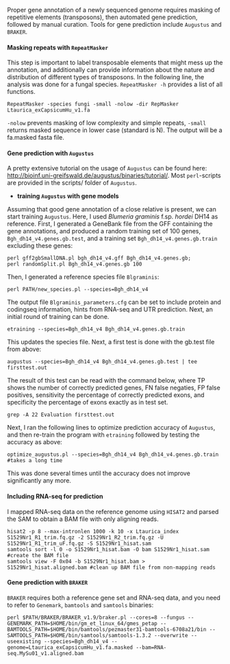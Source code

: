 Proper gene annotation of a newly sequenced genome requires masking of repetitive elements (transposons), then automated gene prediction, followed by manual curation. Tools for gene prediction include `Augustus` and `BRAKER`. 

#### Masking repeats with `RepeatMasker`
This step is important to label transposable elements that might mess up the annotation, and additionally can provide information about the nature and distribution of different types of transposons. In the following line, the analysis was done for a fungal species. `RepeatMasker -h` provides a list of all functions. 
```ShellSession
RepeatMasker -species fungi -small -nolow -dir RepMasker Ltaurica_exCapsicumHu_v1.fa
```
`-nolow` prevents masking of low complexity and simple repeats, `-small` returns masked sequence in lower case (standard is N). The output will be a fa.masked fasta file. 

#### Gene prediction with `Augustus`
A pretty extensive tutorial on the usage of `Augustus` can be found here: http://bioinf.uni-greifswald.de/augustus/binaries/tutorial/. Most `perl`-scripts are provided in the scripts/ folder of `Augustus`. 

   - **training `Augustus` with gene models**

Assuming that good gene annotation of a close relative is present, we can start training `Augustus`. Here, I used *Blumeria graminis* f.sp. *hordei* DH14 as reference. First, I generated a GeneBank file from the GFF containing the gene annotations, and produced a random training set of 100 genes, `Bgh_dh14_v4.genes.gb.test`, and a training set `Bgh_dh14_v4.genes.gb.train` excluding these genes:
```ShellSession
perl gff2gbSmallDNA.pl bgh_dh14_v4.gff Bgh_dh14_v4.genes.gb;
perl randomSplit.pl Bgh_dh14_v4.genes.gb 100
```
Then, I generated a reference species file `Blgraminis`:
```ShellSession
perl PATH/new_species.pl --species=Bgh_dh14_v4
```
The output file `Blgraminis_parameters.cfg` can be set to include protein and codingseq information, hints from RNA-seq and UTR prediction. 
Next, an initial round of training can be done.
```ShellSession
etraining --species=Bgh_dh14_v4 Bgh_dh14_v4.genes.gb.train
```
This updates the species file. Next, a first test is done with the gb.test file from above:
```ShellSession
augustus --species=Bgh_dh14_v4 Bgh_dh14_v4.genes.gb.test | tee firsttest.out
```
The result of this test can be read with the command below, where TP shows the number of correctly predicted genes, FN false negaties, FP false positives, sensitivity the percentage of correctly predicted exons, and specificity the percentage of exons exactly as in test set.
```ShellSession
grep -A 22 Evaluation firsttest.out
```
Next, I ran the following lines to optimize prediction accuracy of `Augustus`, and then re-train the program with `etraining` followed by testing the accuracy as above:
```ShellSession
optimize_augustus.pl --species=Bgh_dh14_v4 Bgh_dh14_v4.genes.gb.train #takes a long time
```
This was done several times until the accuracy does not improve significantly any more. 

#### Including RNA-seq for prediction

I mapped RNA-seq data on the reference genome using `HISAT2` and parsed the SAM to obtain a BAM file with only aligning reads.
```ShellSession
hisat2 -p 8 --max-intronlen 1000 -k 10 -x Ltaurica_index S1529Nr1_R1_trim.fq.gz -2 S1529Nr1_R2_trim.fq.gz -U S1529Nr1_R1_trim_uF.fq.gz -S S1529Nr1_hisat.sam
samtools sort -l 0 -o S1529Nr1_hisat.bam -O bam S1529Nr1_hisat.sam #create the BAM file
samtools view -F 0x04 -b S1529Nr1_hisat.bam > S1529Nr1_hisat.aligned.bam #clean up BAM file from non-mapping reads
```

#### Gene prediction with `BRAKER`

`BRAKER` requires both a reference gene set and RNA-seq data, and you need to refer to `Genemark`, `bamtools` and `samtools` binaries:
```ShellSession
perl $PATH/BRAKER/BRAKER_v1.9/braker.pl --cores=8 --fungus --GENEMARK_PATH=$HOME/bin/gm_et_linux_64/gmes_petap --BAMTOOLS_PATH=$HOME/bin/bamtools/pezmaster31-bamtools-6708a21/bin --SAMTOOLS_PATH=$HOME/bin/samtools/samtools-1.3.2 --overwrite --useexisting --species=Bgh_dh14_v4 --genome=Ltaurica_exCapsicumHu_v1.fa.masked --bam=RNA-seq.MySu01_v1.aligned.bam
```
